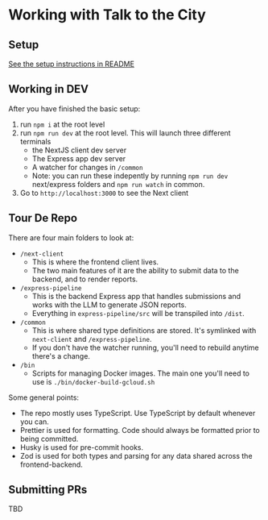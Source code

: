 # Working with Talk to the City

## Setup
[See the setup instructions in README](./README.md#setup)

## Working in DEV
After you have finished the basic setup:

1. run `npm i` at the root level
2. run `npm run dev` at the root level. This will launch three different terminals
    - the NextJS client dev server
    - The Express app dev server
    - A watcher for changes in `/common`
    - Note: you can run these indepently by running `npm run dev` next/express folders and `npm run watch` in common.
3. Go to `http://localhost:3000` to see the Next client


## Tour De Repo

There are four main folders to look at:
- `/next-client`
    - This is where the frontend client lives. 
    - The two main features of it are the ability to submit data to the backend, and to render reports.
- `/express-pipeline`
    - This is the backend Express app that handles submissions and works with the LLM to generate JSON reports.
    - Everything in `express-pipeline/src` will be transpiled into `/dist`. 
- `/common`
    - This is where shared type definitions are stored. It's symlinked with `next-client` and `/express-pipeline`.
    - If you don't have the watcher running, you'll need to rebuild anytime there's a change. 
- `/bin`
    - Scripts for managing Docker images. The main one you'll need to use is `./bin/docker-build-gcloud.sh`

Some general points:
- The repo mostly uses TypeScript. Use TypeScript by default whenever you can.
- Prettier is used for formatting. Code should always be formatted prior to being committed.
- Husky is used for pre-commit hooks.
- Zod is used for both types and parsing for any data shared across the frontend-backend. 

## Submitting PRs

TBD